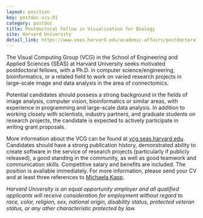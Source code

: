 ```yaml
---
layout: position
key: postdoc-vis-01
category: postdoc
title: Postdoctoral Fellow in Visualization for Biology
site: Harvard University
detail_link: https://www.seas.harvard.edu/academic-affairs/postdoctoral-fellow-positions
---
```

The Visual Computing Group (VCG) in the School of Engineering and Applied Sciences (SEAS) at Harvard University seeks motivated postdoctoral fellows, with a Ph.D. in computer science/engineering, bioinformatics, or a related field to work on varied research projects in large-scale image and data analysis in the area of connectomics.

Potential candidates should possess a strong background in the fields of image analysis, computer vision, bioinformatics or similar areas, with experience in programming and large-scale data analysis. In addition to working closely with scientists, industry partners, and graduate students on research projects, the candidate is expected to actively participate in writing grant proposals.

More information about the VCG can be found at [vcg.seas.harvard.edu](http://vcg.seas.harvard.edu/). Candidates should have a strong publication history, demonstrated ability to create software in the service of research projects (particularly if publicly released), a good standing in the community, as well as good teamwork and communication skills. Competitive salary and benefits are included. The position is available immediately. For more information, please send your CV and at least three references to [Michaela Kapp](mailto:michaela@seas.harvard.edu).

*Harvard University is an equal opportunity employer and all qualified applicants will receive consideration for employment without regard to race, color, religion, sex, national origin, disability status, protected veteran status, or any other characteristic protected by law.*
